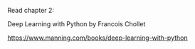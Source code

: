 Read chapter 2:

Deep Learning with Python by Francois Chollet

https://www.manning.com/books/deep-learning-with-python
